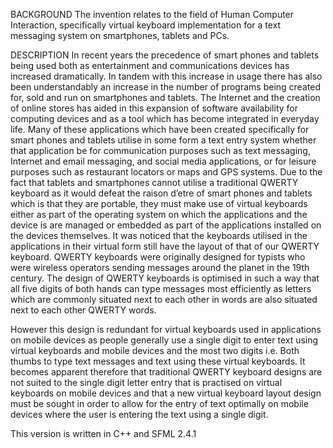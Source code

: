 BACKGROUND
The invention relates to the field of Human Computer Interaction, specifically virtual keyboard implementation for a text messaging system on smartphones, tablets and PCs.

DESCRIPTION
In recent years the precedence of smart phones and tablets being used both as entertainment and communications devices has increased dramatically. In tandem with this increase in usage there has also been understandably 
an increase in the number of programs being created for, sold and run on smartphones and tablets. The Internet and the creation of online stores has aided in this expansion of software availability for computing devices and 
as a tool which has become integrated in everyday life. Many of these applications which have been created specifically for smart phones and tablets utilise in some form a text entry system whether that application be for 
communication purposes such as text messaging, Internet and email messaging, and social media applications, or for leisure purposes such as restaurant locators or maps and GPS systems.
Due to the fact that tablets and smartphones cannot utilise a traditional QWERTY keyboard as it would defeat the raison d’etre of smart phones and tablets which is that they are portable, they must make use of virtual 
keyboards either as part of the operating system on which the applications and the device is are managed or embedded as part of the applications installed on the devices themselves. It was noticed that the keyboards 
utilised in the applications in their virtual form still have the layout of that of our QWERTY keyboard. QWERTY keyboards were originally designed for typists who were wireless operators sending messages around the 
planet in the 19th century. The design of QWERTY keyboards is optimised in such a way that all five digits of both hands can type messages most efficiently as letters which are commonly situated next to each other 
in words are also situated next to each other QWERTY words.

However this design is redundant for virtual keyboards used in applications on mobile devices as people generally use a single digit to enter text using virtual keyboards and mobile devices and the most two 
digits i.e. Both thumbs to type text messages and text using these virtual keyboards. It becomes apparent therefore that traditional QWERTY keyboard designs are not suited to the single digit letter entry that is 
practised on virtual keyboards on mobile devices and that a new virtual keyboard layout design must be sought in order to allow for the entry of text optimally on mobile devices where the user is entering the text using a single digit.

This version is written in C++ and SFML 2.4.1
